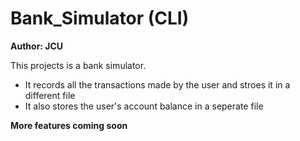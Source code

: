 # Bank_Simulator (CLI)
**Author: JCU**

This projects is a bank simulator. 
- It records all the transactions made by the user and stroes it in a different file
- It also stores the user's account balance in a seperate file

**More features coming soon**
